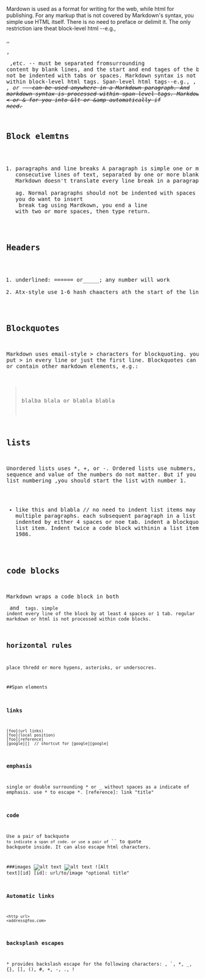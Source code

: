 Mardown is used as a format for writing for the web, while html for publishing.
For any markup that is not covered by Markdown's syntax, you simple use HTML itself.  There is no need to preface or delimit it.
The only restriction iare theat block-level html --e.g., <div>,<table>,<pre>,<p> ,etc. -- must be separated fromsurrounding content by blank lines, and the start and end tages of the block should not be indented with tabs or spaces.
Markdown syntax is not processed within block-level html tags.
Span-level html tags--e.g., <span>, <cite>, or <del> --can be used anywhere in a Markdown paragraph. And markdown syntax is processed within span-level tags.
Markdown translate < or & for you into &lt or &amp automatically if need.

## Block elemtns
1. paragraphs and line breaks
   A paragraph is simple one or more consecutive lines of text, separated by one or more blank lines. Markdown doesn't translate every line break in a paragraph into a <br /> ag.
   Normal paragraphs should not be indented with spaces or tabs.
   When you do want to insert <br /> break tag using Mardkown, you end a line with two or more spaces, then type return.

## Headers
1. underlined: ====== or_____; any number will work
2. Atx-style use 1-6 hash chaacters ath the start of the line.

## Blockquotes
Markdown uses email-style > characters for blockquoting.
you can put > in every line or just the first line.
Blockquotes can be nested or contain other markdown elements, e.g.:
> blalba
blala
or 
> blabla
> blabla

## lists
Unordered lists uses *, +, or -.
Ordered lists use nubmers, and the sequence and value of the numbers do not matter.
But if you use laze list numbering ,you should start the list with number 1.
* like this
and blabla  // no need to indent
list items may consist of multiple paragraphs. each subsequent paragraph in a list item must be indented by either 4 spaces or noe tab.
indent a blockquote within a list item.
Indent twice a code block withinin a list item.
escape : 1986\.

## code blocks
Markdown wraps a code block in both <pre> and <code> tags.
simple indent every line of the block by at least 4 spaces or 1 tab.
regular markdown or html is not processed within code blocks.

## horizontal rules
place thredd or more hypens, asterisks, or undersocres.

##Span elements
### links
    [foo](url links)
    [foo](local position)
    [foo][reference]
    [google][]  // shortcut for [google][google]

### emphasis
single or double surrounding * or _ without spaces as a indicate of emphasis.
use \* to escape *.
    [reference]: link "title"

### code 
Use a pair of backquote `` to indicate a span of code.
or use a pair of `` `` to quote backquote inside.
It can also escape html characters.

###images
    ![alt text](path/to/img.jpg)
    ![alt text](path/to/img.jpg "Optional title")
    ![Alt text][id]
    [id]: url/to/image "optional title"

### Automatic links
    <http url>
    <address@foo.com>

### backsplash escapes
\* provides backslash escape for the following characters:
\, `, *, _, {}, [], (), #, +, -, ., !

